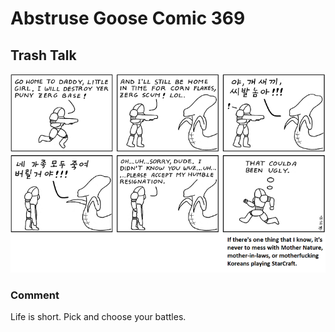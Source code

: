 # Abstruse Goose Comic 369
## Trash Talk

![image](he_will_triumph_who_knows_when_to_fight_and_when_to_be_a_pussy---Sun_Tzu.png)
### Comment
Life is short.  Pick and choose your battles.
